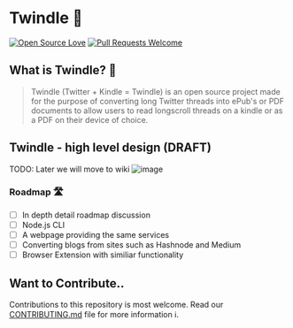 # Twindle 📖 
[![Open Source Love](https://firstcontributions.github.io/open-source-badges/badges/open-source-v1/open-source.svg)](https://github.com/firstcontributions/open-source-badges)  [![Pull Requests Welcome](https://img.shields.io/badge/PRs-welcome-brightgreen.svg?style=flat)](http://makeapullrequest.com)

## What is Twindle? 🤔
> Twindle (Twitter + Kindle = Twindle) is an open source project made for the purpose of converting long Twitter threads into ePub's or PDF documents to allow users to read longscroll threads on a kindle or as a PDF on their device of choice.

## Twindle - high level design (DRAFT)
TODO: Later we will move to wiki
![image](https://user-images.githubusercontent.com/354596/95971617-2d519200-0e5d-11eb-9e4b-2a77bd1ecb67.png)

### Roadmap 🛣
- [ ] In depth detail roadmap discussion
- [ ] Node.js CLI
- [ ] A webpage providing the same services
- [ ] Converting blogs from sites such as Hashnode and Medium
- [ ] Browser Extension with similiar functionality

## Want to Contribute..

Contributions to this repository is most welcome. Read our [CONTRIBUTING.md](CONTRIBUTING.md) file for more information ℹ️.
